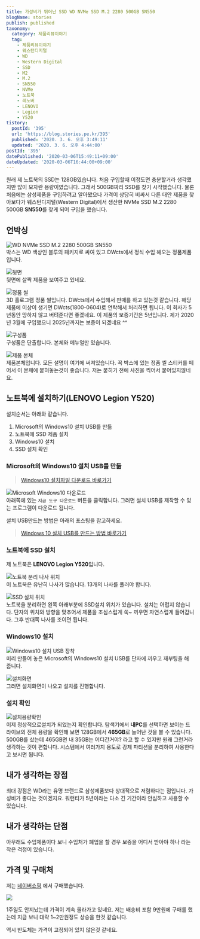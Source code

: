 ```yaml
---
title: 가성비가 뛰어난 SSD WD NVMe SSD M.2 2280 500GB SN550
blogName: stories
publish: published
taxonomy:
  category: 제품리뷰이야기
  tag:
    - 제품리뷰이야기
    - 웨스턴디지털
    - WD
    - Western Digital
    - SSD
    - M2
    - M.2
    - SN550
    - NVMe
    - 노트북
    - 레노버
    - LENOVO
    - Legion
    - Y520
tistory:
  postId: '395'
  url: 'https://blog.stories.pe.kr/395'
  published: '2020. 3. 6. 오후 3:49:11'
  updated: '2020. 3. 6. 오후 4:44:00'
postId: '395'
datePublished: '2020-03-06T15:49:11+09:00'
dateUpdated: '2020-03-06T16:44:00+09:00'
---
```



원래 제 노트북의 SSD는 128GB였습니다. 처음 구입할때 이정도면 충분할거라 생각했지만 많이 모자란 용량이였습니다. 그래서 500GB짜리 SSD를 찾기 시작했습니다. 물론 처음에는 삼성제품을 구입하려고 알아봤으나 가격이 상당히 비싸서 다른 대안 제품을 찾아보다가 웨스턴디지털(Western Digital)에서 생산한 NVMe SSD M.2 2280 500GB **SN550**를 찾게 되어 구입을 했습니다.   

## 언박싱  

![WD NVMe SSD M.2 2280 500GB SN550](images/2020-03-06-10-48-45.png)  
박스는 WD 색상인 블루의 패키지로 싸여 있고 DWcts에서 정식 수입 해오는 정품제품입니다. 


![뒷면](images/2020-03-06-10-57-56.png)  
뒷면에 살짝 제품을 보여주고 있네요.  


![정품 씰](images/2020-03-06-10-58-57.png)  
3D 홀로그램 정품 씰입니다. DWcts에서 수입해서 판매를 하고 있는것 같습니다. 해당 제품에 이상이 생기면 DWcts(1800-0604)로 연락해서 처리하면 됩니다. 이 회사가 5년동안 망하지 않고 버텨준다면 좋겠네요. 
이 제품의 보증기간은 5년입니다. 제가 2020년 3월에 구입했으니 2025년까지는 보증이 되겠네요 ^^


![구성품](images/2020-03-06-11-01-44.png)  
구성품은 단촐합니다. 본체와 메뉴얼만 있습니다. 

![제품 본체](images/2020-03-06-11-02-21.png)   
제품본체입니다. 모든 설명이 여기에 써져있습니다. 꼭 박스에 있는 정품 씰 스티커를 떼어서 이 본체에 붙혀놓는것이 좋습니다. 저는 붙히기 전에 사진을 찍어서 붙어있지않네요.  



## 노트북에 설치하기(LENOVO Legion Y520)  

설치순서는 아래와 같습니다. 


1. Microsoft의 Windows10 설치 USB를 만듦
2. 노트북에 SSD 제품 설치
3. Windows10 설치
4. SSD 설치 확인

### Microsoft의 Windows10 설치 USB를 만듦  

> [Windows10 설치파일 다운로드 바로가기](https://www.microsoft.com/ko-kr/software-download/windows10)  

![Microsoft Windows10 다운로드](images/2020-03-06-13-45-11.png)    
아래쪽에 있는 `지금 도구 다운로드` 버튼을 클릭합니다. 그러면 설치 USB를 제작할 수 있는 프로그램이 다운로드 됩니다. 

설치 USB만드는 방법은 아래의 포스팅을 참고하세요.

> [Windows 10 설치 USB를 만드는 방법 바로가기](https://ux.stories.pe.kr/179)  


### 노트북에 SSD 설치  

제 노트북은 **LENOVO Legion Y520**입니다. 

![노트북 분리 나사 위치](images/2020-03-06-11-11-46.png)   
이 노트북은 유난히 나사가 많습니다. 13개의 나사를 풀러야 합니다.  

![SSD 설치 위치](images/2020-03-06-11-14-46.png)   
노트북을 분리하면 왼쪽 아래부분에 SSD설치 위치가 있습니다. 
설치는 어렵지 않습니다. 단자의 위치와 방향을 맞추어서 제품을 조심스럽게 쑥~ 끼우면 자연스럽게 들어갑니다. 그후 반대쪽 나사를 조이면 됩니다. 

### Windows10 설치     
![Windows10 설치 USB 장착](images/2020-03-06-11-17-42.png)    
미리 만들어 놓은 Microsoft의 Windows10 설치 USB를 단자에 끼우고 재부팅을 해 줍니다.  

![설치화면](images/2020-03-06-11-28-55.png)   
그러면 설치화면이 나오고 설치를 진행합니다.  

### 설치 확인  

![설치용량확인](images/2020-03-06-11-31-22.png)  
이제 정상적으로설치가 되었는지 확인합니다. 
탐색기에서 **내PC**를 선택하면 보이는 드라이브의 전체 용량을 확인해 보면 128GB에서 **465GB**로 늘어난 것을 볼 수 있습니다. 
500GB를 샀는데 465GB면 내 35GB는 어디간거야? 라고 할 수 있지만 원래 그런거라 생각하는 것이 편합니다. 시스템에서 여러가지 용도로 강제 파티션을 분리하여 사용한다고 보시면 됩니다. 


## 내가 생각하는 장점  
최대 강점은 WD라는 유명 브랜드로 삼성제품보다 상대적으로 저렴하다는 점입니다. 가성비가 좋다는 것이겠지요. 
워런티가 5년이라는 다소 긴 기간이라 안심하고 사용할 수 있습니다. 


## 내가 생각하는 단점  
아무래도 수입제품이다 보니 수입처가 폐업을 할 경우 보증을 어디서 받아야 하나 라는 작은 걱정이 있습니다. 



## 가격 및 구매처  
저는  [네이버쇼핑](https://search.shopping.naver.com/detail/detail.nhn?nv_mid=21533701550&cat_id=50001617&frm=NVSHATC&query=SN550&pkey=20051916&section=price&NaPm=ct%3Dk7flfwnc%7Cci%3D524b8be3f8709c8ec99a17d069971adae82d9f0c%7Ctr%3Dslsl%7Csn%3D95694%7Chk%3D8e71e7143d3ac9b6231216d0b33e5a02d7e2c73a) 에서 구매했습니다.  

![](images/2020-03-06-12-03-24.png)  

1주일도 안지났는데 가격이 계속 올라가고 있네요. 저는 배송비 포함 9만원에 구매를 했는데 지금 보니 대략 1~2만원정도 상승을 한것 같습니다. 

역시 반도체는 가격이 고정되어 있지 않은것 같네요.






